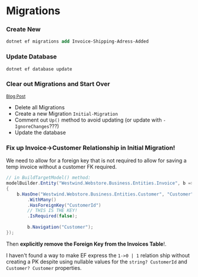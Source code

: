# Migrations

### Create New

```ps
dotnet ef migrations add Invoice-Shipping-Adress-Added
```

### Update Database

```ps
dotnet ef database update
```

### Clear out Migrations and Start Over

<small>[Blog Post](https://weblog.west-wind.com/posts/2016/Jan/13/Resetting-Entity-Framework-Migrations-to-a-clean-Slate)</small>

* Delete all Migrations
* Create a new Migration `Initial-Migration`
* Comment out `Up()` method to avoid updating  (or update with `-IgnoreChanges`???)
* Update the database  



### Fix up Invoice->Customer Relationship in Initial Migration!
We need to allow for a foreign key that is not required to allow for saving a temp invoice without a customer FK required.

```csharp
// in BuildTargetModel() method:
modelBuilder.Entity("Westwind.Webstore.Business.Entities.Invoice", b =>
{
    b.HasOne("Westwind.Webstore.Business.Entities.Customer", "Customer")
        .WithMany()
        .HasForeignKey("CustomerId")
        // THIS IS THE KEY!
        .IsRequired(false);
        
        b.Navigation("Customer");
});
```

Then **explicitly remove the Foreign Key from the Invoices Table**!.

I haven't found a way to make EF express the `1->0 | 1` relation ship without creating a PK despite using nullable values for the `string? CustomerId` and `Customer? Customer` properties.